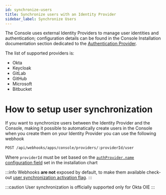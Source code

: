 ```yaml
---
id: synchronize-users
title: Synchronize users with an Identity Provider
sidebar_label: Synchronize Users
---
```


The Console uses external Identity Providers to manage user identities and authentication; configuration details can be found in the Console Installation documentation section dedicated to the [Authentication Provider](/self_hosted/installation-chart/30_authentication_provider.md#supported-authentication-providers).

The list of supported providers is:

  - Okta
  - Keycloak
  - GitLab
  - GitHub
  - Microsoft
  - Bitbucket

# How to setup user synchronization

If you want to synchronize users between the Identity Provider and the Console, making it possible to automatically create users in the Console when you create them on your Identity Provider you can use the following webhook

```sh
POST /api/webhooks/apps/console/providers/:providerId/user
```

Where `providerId` must be set based on the [`authProvider.name` configuration field](/self_hosted/installation-chart/30_authentication_provider.md#configure-your-authentication-provider) set in the installation chart

:::info
Webhooks **are not** exposed by default, to make them available check-out [user synchronization activation flag](/self_hosted/installation-chart/30_authentication_provider.md#expose-synchronization-webhooks).
:::

:::caution
User synchronization is officially supported only for Okta OIE
:::
